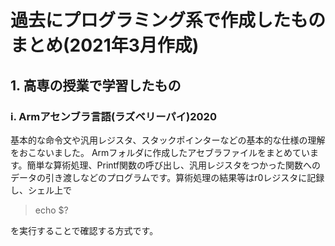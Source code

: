 # 過去にプログラミング系で作成したものまとめ(2021年3月作成)

##  1. 高専の授業で学習したもの
### i. Armアセンブラ言語(ラズベリーパイ)2020
基本的な命令文や汎用レジスタ、スタックポインターなどの基本的な仕様の理解をおこないました。
Armフォルダに作成したアセブラファイルをまとめています。簡単な算術処理、Printf関数の呼び出し、汎用レジスタをつかった関数へのデータの引き渡しなどのプログラムです。算術処理の結果等はr0レジスタに記録し、シェル上で
> echo $?

を実行することで確認する方式です。


